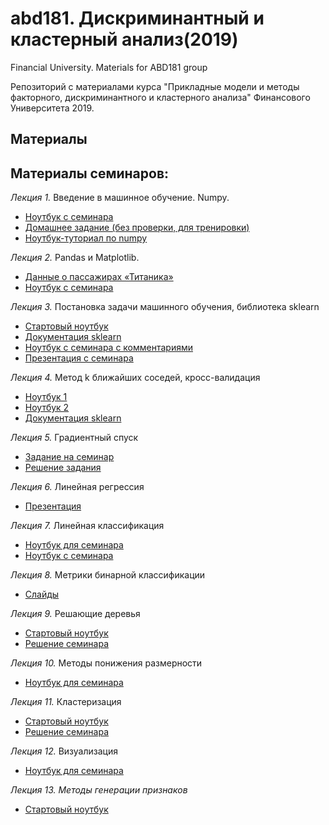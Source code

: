 # abd181. Дискриминантный и кластерный анализ(2019)
Financial University. Materials for ABD181 group 

Репозиторий с материалами курса "Прикладные модели и методы факторного, дискриминантного и кластерного анализа" Финансового Университета 2019.

## Материалы 
## Материалы семинаров:
*Лекция 1.* Введение в машинное обучение. Numpy.
* [Ноутбук с семинара](https://github.com/abd181/abd181.github.io/blob/master/NoteBooks/sem1.ipynb)
* [Домашнее задание (без проверки, для тренировки)](https://github.com/abd181/abd181.github.io/blob/master/NoteBooks/hw_sem1_opt.ipynb)
* [Ноутбук-туториал по numpy](https://github.com/abd181/abd181.github.io/blob/master/NoteBooks/ipython_notebook_numpy.ipynb)


*Лекция 2.* Pandas и Matplotlib.
* [Данные о пассажирах «Титаника»](https://github.com/abd181/abd181.github.io/blob/master/Data/data_sem1_hw.txt)
* [Ноутбук с семинара](https://github.com/abd181/abd181.github.io/blob/master/NoteBooks/seminar_pandas.ipynb)


*Лекция 3.* Постановка задачи машинного обучения, библиотека sklearn
* [Стартовый ноутбук](https://github.com/abd181/abd181.github.io/blob/master/NoteBooks/Seminar_sklearn_starter.ipynb)
* [Документация sklearn](http://scikit-learn.org/stable/index.html)
* [Ноутбук с семинара с комментариями](https://github.com/abd181/abd181.github.io/blob/master/NoteBooks/Seminar_sklearn_sol.ipynb)
* [Презентация с семинара](https://github.com/abd181/abd181.github.io/blob/master/NoteBooks/presentation_sem3_intro.pdf)

*Лекция 4.* Метод k ближайших соседей, кросс-валидация
* [Ноутбук 1](https://github.com/abd181/abd181.github.io/blob/master/NoteBooks/sem4_iad2.ipynb)
* [Ноутбук 2](https://github.com/abd181/abd181.github.io/blob/master/NoteBooks/sem4_iad4.ipynb)
* [Документация sklearn](http://scikit-learn.org/stable/index.html)


*Лекция 5.* Градиентный спуск
* [Задание на семинар](https://github.com/abd181/abd181.github.io/blob/master/NoteBooks/Seminar5_3d_task.ipynb)
* [Решение задания](https://github.com/abd181/abd181.github.io/blob/master/NoteBooks/Seminar5_3d_solution.ipynb)

*Лекция 6.* Линейная регрессия
* [Презентация](https://github.com/abd181/abd181.github.io/blob/master/Lectures/linreg_sem.pdf)

*Лекция 7.* Линейная классификация
* [Ноутбук для семинара](https://github.com/abd181/abd181.github.io/blob/master/NoteBooks/seminar7_starter_logreg.ipynb)
* [Ноутбук с семинара](https://github.com/abd181/abd181.github.io/blob/master/NoteBooks/seminar7_solution_logreg.ipynb)

*Лекция 8.* Метрики бинарной классификации
* [Слайды](https://github.com/abd181/abd181.github.io/blob/master/Lectures/sem_metrics.pdf)


*Лекция 9.* Решающие деревья
* [Стартовый ноутбук](https://github.com/abd181/abd181.github.io/blob/master/NoteBooks/Starter_sem8.ipynb)
* [Решение семинара](https://github.com/abd181/abd181.github.io/blob/master/NoteBooks/Sem8.ipynb)


*Лекция 10.* Методы понижения размерности
* [Ноутбук для семинара](https://github.com/abd181/abd181.github.io/blob/master/NoteBooks/sem_tsne.ipynb)

*Лекция 11.* Кластеризация
* [Стартовый ноутбук](https://github.com/abd181/abd181.github.io/blob/master/NoteBooks/Starter_clustering.ipynb)
* [Решение семинара](https://github.com/abd181/abd181.github.io/blob/master/NoteBooks/Sem_clustering.ipynb)

*Лекция 12.* Визуализация
* [Ноутбук для семинара](https://github.com/abd181/abd181.github.io/blob/master/NoteBooks/sem15-visualization.ipynb)


*Лекция 13. Методы генерации признаков*
* [Стартовый ноутбук](https://github.com/abd181/abd181.github.io/blob/master/NoteBooks/sem_features_starter.ipynb)
